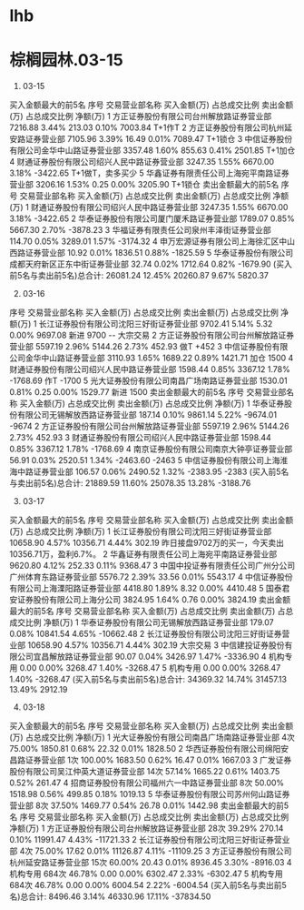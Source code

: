 # lhb

# 棕榈园林.03-15

1. 03-15

买入金额最大的前5名
序号  交易营业部名称  买入金额(万)  占总成交比例  卖出金额(万)  占总成交比例  净额(万)
1 方正证券股份有限公司台州解放路证券营业部  7216.88 3.44% 213.03  0.10% 7003.84               T+1作T
2 方正证券股份有限公司杭州延安路证券营业部  7105.96 3.39% 16.49 0.01% 7089.47                 T+1锁仓
3 中信证券股份有限公司金华中山路证券营业部  3357.48 1.60% 855.63  0.41% 2501.85               T+1加仓
4 财通证券股份有限公司绍兴人民中路证券营业部  3247.35 1.55% 6670.00 3.18% -3422.65            T+1做T，卖多买少
5 华鑫证券有限责任公司上海宛平南路证券营业部  3206.16 1.53% 0.25  0.00% 3205.90               T+1锁仓
卖出金额最大的前5名
序号  交易营业部名称  买入金额(万)  占总成交比例  卖出金额(万)  占总成交比例  净额(万)
1 财通证券股份有限公司绍兴人民中路证券营业部  3247.35 1.55% 6670.00 3.18% -3422.65
2 华泰证券股份有限公司厦门厦禾路证券营业部  1789.07 0.85% 5667.30 2.70% -3878.23
3 华福证券有限责任公司泉州丰泽街证券营业部  114.70  0.05% 3289.01 1.57% -3174.32
4 申万宏源证券有限公司上海徐汇区中山西路证券营业部  10.92 0.01% 1836.51 0.88% -1825.59
5 华泰证券股份有限公司成都天府新区正东中街证券营业部  32.74 0.02% 1712.64 0.82% -1679.90
(买入前5名与卖出前5名)总合计: 26081.24  12.45%  20260.87  9.67% 5820.37

2. 03-16

序号  交易营业部名称  买入金额(万)  占总成交比例  卖出金额(万)  占总成交比例  净额(万)
1 长江证券股份有限公司沈阳三好街证券营业部  9702.41 5.14% 5.32  0.00% 9697.08               新进 9700 -- 大宗交易
2 方正证券股份有限公司台州解放路证券营业部  5597.19 2.96% 5144.26 2.73% 452.93              做T  +452
3 中信证券股份有限公司金华中山路证券营业部  3110.93 1.65% 1689.22 0.89% 1421.71             加仓 1500
4 财通证券股份有限公司绍兴人民中路证券营业部  1598.44 0.85% 3367.12 1.78% -1768.69          作T  -1700
5 光大证券股份有限公司南昌广场南路证券营业部  1530.01 0.81% 0.25  0.00% 1529.77             新进 1500
卖出金额最大的前5名
序号  交易营业部名称  买入金额(万)  占总成交比例  卖出金额(万)  占总成交比例  净额(万)
1 华泰证券股份有限公司无锡解放西路证券营业部  187.14  0.10% 9861.14 5.22% -9674.01              -9674
2 方正证券股份有限公司台州解放路证券营业部  5597.19 2.96% 5144.26 2.73% 452.93
3 财通证券股份有限公司绍兴人民中路证券营业部  1598.44 0.85% 3367.12 1.78% -1768.69
4 南京证券股份有限公司南京大钟亭证券营业部  56.91 0.03% 2520.51 1.34% -2463.60                  -2463
5 中信证券股份有限公司上海淮海中路证券营业部  106.57  0.06% 2490.52 1.32% -2383.95              -2383
(买入前5名与卖出前5名)总合计: 21889.59  11.60%  25078.35  13.28%  -3188.76

3. 03-17

买入金额最大的前5名
序号  交易营业部名称  买入金额(万)  占总成交比例  卖出金额(万)  占总成交比例  净额(万)
1 长江证券股份有限公司沈阳三好街证券营业部  10658.90  4.57% 10356.71  4.44% 302.19          昨日接盘9702万的买一，今天卖出10356.71万，盈利6.7%。
2 华鑫证券有限责任公司上海宛平南路证券营业部  9620.80 4.12% 252.33  0.11% 9368.47
3 中国中投证券有限责任公司广州分公司广州体育东路证券营业部  5576.72 2.39% 33.56 0.01% 5543.17
4 中信证券股份有限公司上海溧阳路证券营业部  4418.80 1.89% 8.32  0.00% 4410.48
5 国泰君安证券股份有限公司上海分公司  3824.95 1.64% 0.76  0.00% 3824.19
卖出金额最大的前5名
序号  交易营业部名称  买入金额(万)  占总成交比例  卖出金额(万)  占总成交比例  净额(万)
1 华泰证券股份有限公司无锡解放西路证券营业部  179.07  0.08% 10841.54  4.65% -10662.48
2 长江证券股份有限公司沈阳三好街证券营业部  10658.90  4.57% 10356.71  4.44% 302.19          大宗交易
3 中信建投证券股份有限公司宜昌解放路证券营业部  90.07 0.04% 3426.97 1.47% -3336.90
4 机构专用  0.00  0.00% 3268.47 1.40% -3268.47
5 机构专用  0.00  0.00% 3268.47 1.40% -3268.47
(买入前5名与卖出前5名)总合计: 34369.32  14.74%  31457.13  13.49%  2912.19

4. 03-18

买入金额最大的前5名
序号  交易营业部名称  买入金额(万)  占总成交比例  卖出金额(万)  占总成交比例  净额(万)
1 光大证券股份有限公司南昌广场南路证券营业部  4次 75.00% 1850.81  0.68% 22.32 0.01%     1828.50
2 华西证券股份有限公司绵阳安昌路证券营业部    1次 100.00% 1683.50 0.62% 16.47 0.01%     1667.03
3 广发证券股份有限公司吴江仲英大道证券营业部  14次 57.14% 1665.22 0.61% 1403.75 0.52%   261.47
4 招商证券股份有限公司福州六一中路证券营业部  8次 50.00% 1518.98  0.56% 499.85  0.18%   1019.13
5 华泰证券股份有限公司苏州何山路证券营业部    8次 37.50% 1469.77  0.54% 26.78 0.01%     1442.98
卖出金额最大的前5名
序号  交易营业部名称  买入金额(万)  占总成交比例  卖出金额(万)  占总成交比例  净额(万)
1 方正证券股份有限公司台州解放路证券营业部 28次 39.29%  270.14  0.10% 11991.47  4.43% -11721.33
2 长江证券股份有限公司沈阳三好街证券营业部 4次 75.00%   17.62 0.01% 11126.87  4.11%   -11109.25
3 方正证券股份有限公司杭州延安路证券营业部 15次 60.00%  20.43 0.01% 8936.45 3.30%     -8916.03
4 机构专用 684次 46.78%   0.00  0.00% 6302.47 2.33% -6302.47
5 机构专用 684次 46.78%   0.00  0.00% 6004.54 2.22% -6004.54
(买入前5名与卖出前5名)总合计: 8496.46 3.14% 46330.96  17.11%                          -37834.50

